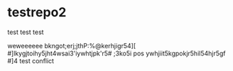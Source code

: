 # testrepo2

test test test

weweeeeee
bkngot;erj;jthP:%@kerhjigr54][
#]lkygjtoihy5jht4wsai3'iywhtjpk'r5#
;3ko5i pos ywhjiit5kgpokjr5hil54hjr5gf
#]4
test conflict